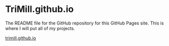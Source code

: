 # TriMill.github.io

The README file for the GitHub repository for this GitHub Pages site.
This is where I will put all of my projects.

[trimill.github.io](https://trimill.github.io)
